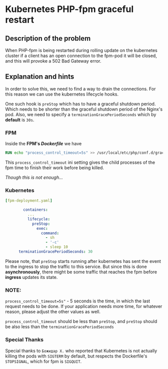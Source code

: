 # Kubernetes PHP-fpm graceful restart

## Description of the problem
When PHP-fpm is being restarted during rolling update on the kubernetes cluster if a client has an open connection to the fpm-pod it will be closed, and this will provoke a 502 Bad Gateway error.

## Explanation and hints

In order to solve this, we need to find a way to drain the connections. For this reason we can use the kubernetes lifecycle hooks.

One such hook is `preStop` which has to have a graceful shutdown period. Which needs to be shorter than the graceful shutdown period of the Nginx's pod.
Also, we need to specify a `terminationGracePeriodSeconds` which by **default** is `30s`.

### FPM

Inside the **FPM's _Dockerfile_** we have
```dockerfile
RUN echo "process_control_timeout=5s" >> /usr/local/etc/php/conf.d/graceful.ini
```

This `process_control_timeout` ini setting gives the child processes of the fpm time to finish their work before being killed.

_Though this is not enough..._

### Kubernetes
```yaml
[fpm-deployment.yaml]

        containers:
          ...
          lifecycle:
            preStop:
              exec:
                command:
                  - sh
                  - '-c'
                  - sleep 10
      terminationGracePeriodSeconds: 30
```

Please note, that `preStop` starts running after kubernetes has sent the event to the ingress to stop the traffic to this service.
But since this is done **asynchronously**, there might be some traffic that reaches the fpm before **ingress** updates its state.

### NOTE:
`process_control_timeout=5s"` - 5 seconds is the time, in which the last request needs to be done. If your application needs more time, for whatever reason, please adjust the other values as well.

`process_control_timeout` should be less than `preStop`, and `preStop` should be also less than the `terminationGracePeriodSeconds`

### Special Thanks
Special thanks to `Божидар Х.` who reported that Kubernetes is not actually killing the pods with `SIGTERM` by default, but respects the Dockerfile's `STOPSIGNAL`, which for fpm is `SIGQUIT`.
